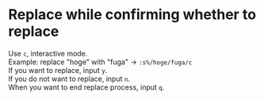 # Replace while confirming whether to replace  
Use `c`, interactive mode.  
Example:  replace "hoge" with "fuga" -> `:s%/hoge/fuga/c`  
If you want to replace, input `y`.  
If you do not want to replace, input `n`.  
When you want to end replace process, input `q`.  
